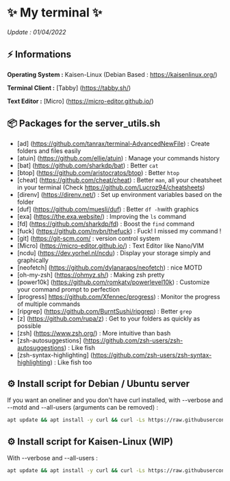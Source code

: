 # ✨ My terminal ✨
*Update : 01/04/2022*

## ⚡️ Informations

**Operating System :** Kaisen-Linux (Debian Based : https://kaisenlinux.org/)

**Terminal Client :** [Tabby] (https://tabby.sh/)

**Text Editor :** [Micro] (https://micro-editor.github.io/)

## 📦️ Packages for the server_utils.sh

 - [ad] (https://github.com/tanrax/terminal-AdvancedNewFile) : Create folders and files easily
 - [atuin] (https://github.com/ellie/atuin) : Manage your commands history
 - [bat] (https://github.com/sharkdp/bat) : Better `cat`
 - [btop] (https://github.com/aristocratos/btop) : Better `htop`
 - [cheat] (https://github.com/cheat/cheat) : Better `man`, all your cheatsheet in your terminal (Check https://github.com/Lucroz94/cheatsheets)
 - [direnv] (https://direnv.net/) : Set up environment variables based on the folder
 - [duf] (https://github.com/muesli/duf) : Better `df -h`with graphics
 - [exa] (https://the.exa.website/) : Improving the `ls` command
 - [fd] (https://github.com/sharkdp/fd) : Boost the `find` command
 - [fuck] (https://github.com/nvbn/thefuck) : Fuck! I missed my command !
 - [git] (https://git-scm.com/ : version control system 
 - [Micro] (https://micro-editor.github.io/) : Text Editor like Nano/VIM
 - [ncdu] (https://dev.yorhel.nl/ncdu) : Display your storage simply and graphically
 - [neofetch] (https://github.com/dylanaraps/neofetch) : nice MOTD
 - [oh-my-zsh] (https://ohmyz.sh/) : Making zsh pretty
 - [power10k] (https://github.com/romkatv/powerlevel10k) : Customize your command prompt to perfection
 - [progress] https://github.com/Xfennec/progress) : Monitor the progress of multiple commands
 - [ripgrep] (https://github.com/BurntSushi/ripgrep) : Better `grep`
 - [z] (https://github.com/rupa/z) : Get to your folders as quickly as possible
 - [zsh] (https://www.zsh.org/) : More intuitive than bash
 - [zsh-autosuggestions] (https://github.com/zsh-users/zsh-autosuggestions) : Like fish
 - [zsh-syntax-highlighting] (https://github.com/zsh-users/zsh-syntax-highlighting) : Like fish too


## ⚙️ Install script for Debian / Ubuntu server

If you want an oneliner and you don't have curl installed, with --verbose and --motd and --all-users (arguments can be removed) :

```bash
apt update && apt install -y curl && curl -Ls https://raw.githubusercontent.com/Lucroz94/terminal/main/server_utils.sh | bash -s -- --verbose --motd --all-users
```

## ⚙️ Install script for Kaisen-Linux (WIP)

With --verbose and --all-users :

```bash
apt update && apt install -y curl && curl -Ls https://raw.githubusercontent.com/Lucroz94/terminal/main/kaisen_linux.sh | bash -s -- --verbose --all-users
```
